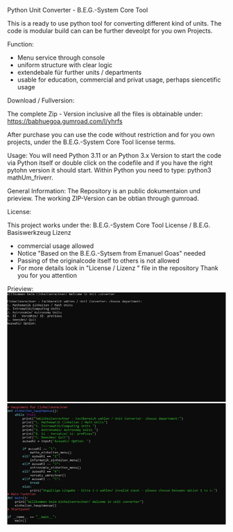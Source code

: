 Python Unit Converter - B.E.G.-System Core Tool

This is a ready to use python tool for converting different kind of units.
The code is modular build can can be further deveolpt for you own Projects.

Function:
- Menu service through console
- uniform structure with clear logic
- extendebale für further units / departments
- usable for education, commercial and privat usage, perhaps siencetific usage

Download / Fullversion:

The complete Zip - Version inclusive all the files is obtainable under:
https://babhuegoa.gumroad.com/l/yhrfs

After purchase you can use the code without restriction and for you own projects, 
under the B.E.G.-System Core Tool license terms.

Usage:
You will need Python 3.11 or an Python 3.x Version to start the code via
Python itself or double click on the codefile and if you have the right pytohn version it should start.
Within Python you need to type: python3 mathUm_friverr.

General Information:
The Repository is an public dokumentaion und prieview. The working ZIP-Version can be obtian 
through gumroad.

License:

This project works under the: B.E.G.-System Core Tool License / B.E.G. Basiswerkzeug Lizenz
- commercial usage allowed
- Notice "Based on the B.E.G.-Sytsem from Emanuel Goas" needed
- Passing of the originalcode itself to others is not allowed
- For more details look in "License / Lizenz " file in the repository
Thank you for you attention

Prieview:
![Main Menu](Screenshots/MathUmHauptmenu.JPG)
![Code Structure](Screenshots/MathUmCodeHauptmenu.JPG)

